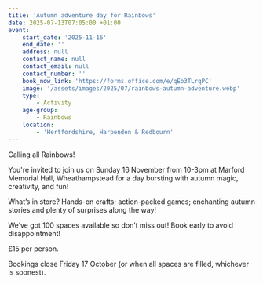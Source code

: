 ```yaml
---
title: 'Autumn adventure day for Rainbows'
date: 2025-07-13T07:05:00 +01:00
event:
    start_date: '2025-11-16'
    end_date: ''
    address: null
    contact_name: null
    contact_email: null
    contact_number: ''
    book_now_link: 'https://forms.office.com/e/qEb3TLrqPC'
    image: '/assets/images/2025/07/rainbows-autumn-adventure.webp'
    type:
        - Activity
    age-group:
        - Rainbows
    location:
        - 'Hertfordshire, Harpenden & Redbourn'
---
```

Calling all Rainbows!

You're invited to join us on Sunday 16 November from 10-3pm at Marford Memorial Hall, Wheathampstead for a day bursting with autumn magic, creativity, and fun!

What&rsquo;s in store? Hands-on crafts; action-packed games; enchanting autumn stories and plenty of surprises along the way!

We&rsquo;ve got 100 spaces available so don&rsquo;t miss out! Book early to avoid disappointment!

£15 per person.

Bookings close Friday 17 October (or when all spaces are filled, whichever is soonest).
